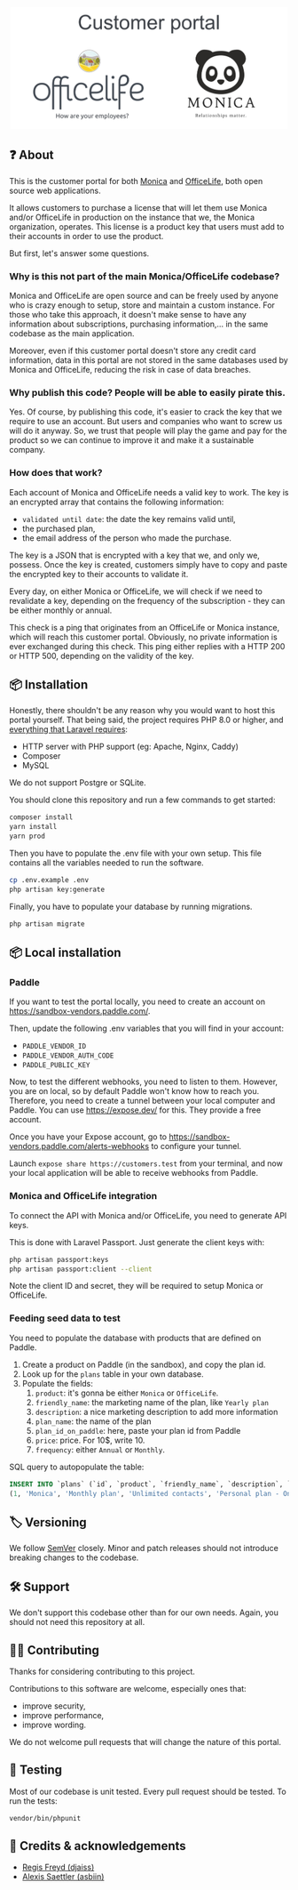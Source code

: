 <div align="center">
    <img
        width="500"
        alt="logo"
        src="public/img/customer-portal.svg">
</div>

## ❓ About

This is the customer portal for both [Monica](https://monicahq.com) and [OfficeLife](https://officelife.io), both open source web applications.

It allows customers to purchase a license that will let them use Monica and/or OfficeLife in production on the instance that we, the Monica organization, operates. This license is a product key that users must add to their accounts in order to use the product.

But first, let's answer some questions.

### Why is this not part of the main Monica/OfficeLife codebase?

Monica and OfficeLife are open source and can be freely used by anyone who is crazy enough to setup, store and maintain a custom instance. For those who take this approach, it doesn't make sense to have any information about subscriptions, purchasing information,… in the same codebase as the main application.

Moreover, even if this customer portal doesn't store any credit card information, data in this portal are not stored in the same databases used by Monica and OfficeLife, reducing the risk in case of data breaches.

### Why publish this code? People will be able to easily pirate this.

Yes. Of course, by publishing this code, it's easier to crack the key that we require to use an account. But users and companies who want to screw us will do it anyway. So, we trust that people will play the game and pay for the product so we can continue to improve it and make it a sustainable company.

### How does that work?

Each account of Monica and OfficeLife needs a valid key to work. The key is an encrypted array that contains the following information:

* `validated until date`: the date the key remains valid until,
* the purchased plan,
* the email address of the person who made the purchase.

The key is a JSON that is encrypted with a key that we, and only we, possess. Once the key is created, customers simply have to copy and paste the encrypted key to their accounts to validate it.

Every day, on either Monica or OfficeLife, we will check if we need to revalidate a key, depending on the frequency of the subscription - they can be either monthly or annual.

This check is a ping that originates from an OfficeLife or Monica instance, which will reach this customer portal. Obviously, no private information is ever exchanged during this check. This ping either replies with a HTTP 200 or HTTP 500, depending on the validity of the key.

## 📦 Installation

Honestly, there shouldn't be any reason why you would want to host this portal yourself. That being said, the project requires PHP 8.0 or higher, and [everything that Laravel requires](https://laravel.com/docs/9.x/deployment#server-requirements):

* HTTP server with PHP support (eg: Apache, Nginx, Caddy)
* Composer
* MySQL

We do not support Postgre or SQLite.

You should clone this repository and run a few commands to get started:

```bash
composer install
yarn install
yarn prod
```

Then you have to populate the .env file with your own setup. This file contains all the variables needed to run the software.

```bash
cp .env.example .env
php artisan key:generate
```

Finally, you have to populate your database by running migrations.

```bash
php artisan migrate
```

## 📦 Local installation

### Paddle

If you want to test the portal locally, you need to create an account on https://sandbox-vendors.paddle.com/.

Then, update the following .env variables that you will find in your account:

- `PADDLE_VENDOR_ID`
- `PADDLE_VENDOR_AUTH_CODE`
- `PADDLE_PUBLIC_KEY`

Now, to test the different webhooks, you need to listen to them. However, you are on local, so by default Paddle won't know how to reach you. Therefore, you need to create a tunnel between your local computer and Paddle. You can use https://expose.dev/ for this. They provide a free account.

Once you have your Expose account, go to https://sandbox-vendors.paddle.com/alerts-webhooks to configure your tunnel.

Launch `expose share https://customers.test` from your terminal, and now your local application will be able to receive webhooks from Paddle.

### Monica and OfficeLife integration

To connect the API with Monica and/or OfficeLife, you need to generate API keys.

This is done with Laravel Passport. Just generate the client keys with:

```bash
php artisan passport:keys
php artisan passport:client --client
```

Note the client ID and secret, they will be required to setup Monica or OfficeLife.

### Feeding seed data to test

You need to populate the database with products that are defined on Paddle.

1. Create a product on Paddle (in the sandbox), and copy the plan id.
2. Look up for the `plans` table in your own database.
3. Populate the fields:
   1. `product`: it's gonna be either `Monica` or `OfficeLife`.
   2. `friendly_name`: the marketing name of the plan, like `Yearly plan`
   3. `description`: a nice marketing description to add more information
   4. `plan_name`: the name of the plan
   5. `plan_id_on_paddle`: here, paste your plan id from Paddle
   6. `price`: price. For 10$, write 10.
   7. `frequency`: either `Annual` or `Monthly`.

SQL query to autopopulate the table:

```sql
INSERT INTO `plans` (`id`, `product`, `friendly_name`, `description`, `plan_name`, `plan_id_on_paddle`, `price`, `frequency`, `created_at`, `updated_at`) VALUES
(1, 'Monica', 'Monthly plan', 'Unlimited contacts', 'Personal plan - One user ', '24749', 9, 'Monthly', NULL, NULL);
```

## 🏷️ Versioning

We follow [SemVer](http://semver.org/) closely. Minor and patch releases should not introduce breaking changes to the codebase.

## 🛠️ Support

We don't support this codebase other than for our own needs. Again, you should not need this repository at all.

## 👷‍♀️ Contributing

Thanks for considering contributing to this project.

Contributions to this software are welcome, especially ones that:

* improve security,
* improve performance,
* improve wording.

We do not welcome pull requests that will change the nature of this portal.

## 🧪 Testing

Most of our codebase is unit tested. Every pull request should be tested. To run the tests:

```bash
vendor/bin/phpunit
```

## 👥 Credits & acknowledgements

* [Regis Freyd (djaiss)](https://github.com/djaiss)
* [Alexis Saettler (asbiin)](https://github.com/asbiin)
